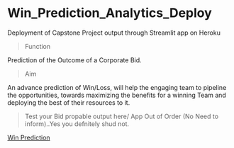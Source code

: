 # Win_Prediction_Analytics_Deploy
Deployment of Capstone Project output through Streamlit app  on Heroku

> Function

Prediction of the Outcome of a Corporate Bid.

> Aim 

 An advance prediction of Win/Loss, will help the engaging team to pipeline the opportunities, towards maximizing the benefits for a winning Team and
 deploying the best of their resources to it.

>Test your Bid propable output here/ App Out of Order (No Need to inform)..Yes you defnitely shud not.

[Win Prediction][1]


[1]:https://winprediction.herokuapp.com/   "Win Prediction"
